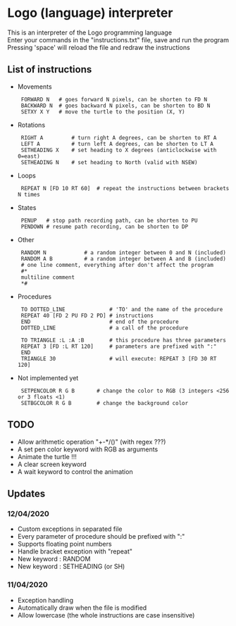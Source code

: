 # Logo (language) interpreter

This is an interpreter of the Logo programming language  
Enter your commands in the "instructions.txt" file, save and run the program  
Pressing 'space' will reload the file and redraw the instructions  

## List of instructions

 - Movements

        FORWARD N   # goes forward N pixels, can be shorten to FD N
        BACKWARD N  # goes backward N pixels, can be shorten to BD N
        SETXY X Y   # move the turtle to the position (X, Y)
 - Rotations

        RIGHT A         # turn right A degrees, can be shorten to RT A
        LEFT A          # turn left A degrees, can be shorten to LT A
        SETHEADING X    # set heading to X degrees (anticlockwise with 0=east)
        SETHEADING N    # set heading to North (valid with NSEW)
 - Loops

        REPEAT N [FD 10 RT 60]  # repeat the instructions between brackets N times
 - States

        PENUP   # stop path recording path, can be shorten to PU
        PENDOWN # resume path recording, can be shorten to DP
 - Other

        RANDOM N            # a random integer between 0 and N (included)
        RANDOM A B          # a random integer between A and B (included)
        # one line comment, everything after don't affect the program
        #*
        multiline comment
        *#
 - Procedures

        TO DOTTED_LINE              # 'TO' and the name of the procedure  
        REPEAT 40 [FD 2 PU FD 2 PD] # instructions  
        END                         # end of the procedure
        DOTTED_LINE                 # a call of the procedure
        
        TO TRIANGLE :L :A :B        # this procedure has three parameters
        REPEAT 3 [FD :L RT 120]     # parameters are prefixed with ":"
        END                     
        TRIANGLE 30                 # will execute: REPEAT 3 [FD 30 RT 120]
 - Not implemented yet

        SETPENCOLOR R G B       # change the color to RGB (3 integers <256 or 3 floats <1)
        SETBGCOLOR R G B        # change the background color

## TODO
 - Allow arithmetic operation "+-*/()" (with regex ???)
 - A set pen color keyword with RGB as arguments
 - Animate the turtle !!!
 - A clear screen keyword
 - A wait keyword to control the animation

## Updates

### 12/04/2020
 - Custom exceptions in separated file
 - Every parameter of procedure should be prefixed with ":"
 - Supports floating point numbers
 - Handle bracket exception with "repeat"
 - New keyword : RANDOM
 - New keyword : SETHEADING (or SH)

### 11/04/2020
 - Exception handling
 - Automatically draw when the file is modified
 - Allow lowercase (the whole instructions are case insensitive)
